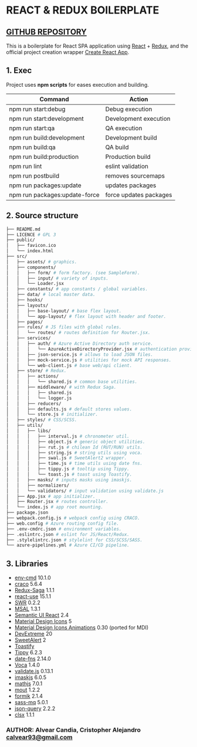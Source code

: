 # REACT & REDUX BOILERPLATE

## [GITHUB REPOSITORY](https://github.com/calvear93/react-redux-boilerplate)

This is a boilerplate for React SPA application using [React](https://es.reactjs.org/) + [Redux](https://es.redux.js.org/), and the official project creation wrapper [Create React App](https://github.com/facebook/create-react-app).

## 1. Exec

Project uses **npm scripts** for eases execution and building.

| Command                       | Action                 |
| ----------------------------- | ---------------------- |
| npm run start:debug           | Debug execution        |
| npm run start:development     | Development execution  |
| npm run start:qa              | QA execution           |
| npm run build:development     | Development build      |
| npm run build:qa              | QA build               |
| npm run build:production      | Production build       |
| npm run lint                  | eslint validation      |
| npm run postbuild             | removes sourcemaps     |
| npm run packages:update       | updates packages       |
| npm run packages:update-force | force updates packages |

## 2. Source structure

```bash
├── README.md
├── LICENCE # GPL 3
├── public/
│   ├── favicon.ico
│   └── index.html
├── src/
│   ├── assets/ # graphics.
│   ├── components/
│   │   ├── form/ # form factory. (see SampleForm).
│   │   ├── input/ # variety of inputs.
│   │   └── Loader.jsx
│   ├── constants/ # app constants / global variables.
│   ├── data/ # local master data.
│   ├── hooks/
│   ├── layouts/
│   │   ├── base-layout/ # base flex layout.
│   │   └── app-layout/ # flex layout with header and footer.
│   ├── pages/
│   ├── rules/ # JS files with global rules.
│   │   └── routes/ # routes definition for Router.jsx.
│   ├── services/
│   │   ├── auth/ # Azure Active Directory auth service.
│   │   │   └── AzureActiveDirectoryProvider.jsx # authentication provider.
│   │   ├── json-service.js # allows to load JSON files.
│   │   ├── mock-service.js # utilities for mock API responses.
│   │   └── web-client.js # base web/api client.
│   ├── store/ # Redux.
│   │   ├── actions/
│   │   │   └── shared.js # common base utilities.
│   │   ├── middleware/ # with Redux Saga.
│   │   │   ├── shared.js
│   │   │   └── logger.js
│   │   ├── reducers/
│   │   ├── defaults.js # default stores values.
│   │   └── store.js # initializer.
│   ├── styles/ # CSS/SCSS.
│   ├── utils/
│   │   ├── libs/
│   │   │   ├── interval.js # chronometer util.
│   │   │   ├── object.js # generic object utilities.
│   │   │   ├── rut.js # chilean Id (RUT/RUN) utils.
│   │   │   ├── string.js # string utils using voca.
│   │   │   ├── swal.js # SweetAlert2 wrapper.
│   │   │   ├── time.js # time utils using date fns.
│   │   │   ├── tippy.js # tooltip using Tippy.
│   │   │   └── toast.js # toast using Toastify.
│   │   ├── masks/ # inputs masks using imaskjs.
│   │   ├── normalizers/
│   │   └── validators/ # input validation using validate.js
│   ├── App.jsx # app initializer.
│   ├── Router.jsx # routes controller.
│   └── index.js # app root mounting.
├── package.json
├── webpack.config.js # webpack config using CRACO.
├── web.config # Azure routing config file.
├── .env-cmdrc.json # environment variables.
├── .eslintrc.json # eslint for JS/React/Redux.
├── .stylelintrc.json # stylelint for CSS/SCSS/SASS.
└── azure-pipelines.yml # Azure CI/CD pipeline.
```

## 3. Libraries

- [env-cmd](https://github.com/toddbluhm/env-cmd) 10.1.0
- [craco](https://github.com/gsoft-inc/craco) 5.6.4
- [Redux-Saga](https://redux-saga.js.org/) 1.1.1
- [react-use](https://github.com/streamich/react-use) 15.1.1
- [SWR](https://github.com/vercel/swr) 0.2.2
- [MSAL](https://github.com/AzureAD/microsoft-authentication-library-for-js) 1.3.1
- [Semantic UI React](https://react.semantic-ui.com/) 2.4
- [Material Design Icons](https://materialdesignicons.com/) 5
- [Material Design Icons Animations](https://l-lin.github.io/font-awesome-animation/) 0.30 (ported for MDI)
- [DevExtreme](https://js.devexpress.com/Overview/React/) 20
- [SweetAlert](https://sweetalert2.github.io/) 2
- [Toastify](https://fkhadra.github.io/react-toastify/introduction)
- [Tippy](https://atomiks.github.io/tippyjs/) 6.2.3
- [date-fns](https://date-fns.org/docs/Getting-Started) 2.14.0
- [Voca](https://vocajs.com/) 1.4.0
- [validate.js](https://validatejs.org/) 0.13.1
- [imaskjs](https://imask.js.org/) 6.0.5
- [mathjs](https://mathjs.org/) 7.0.1
- [mout](http://moutjs.com/docs/latest/) 1.2.2
- [formik](https://jaredpalmer.com/formik) 2.1.4
- [sass-mq](https://github.com/sass-mq/sass-mq) 5.0.1
- [json-query](https://www.npmjs.com/package/json-query) 2.2.2
- [clsx](https://github.com/lukeed/clsx) 1.1.1

### AUTHOR: Alvear Candia, Cristopher Alejandro <calvear93@gmail.com>
